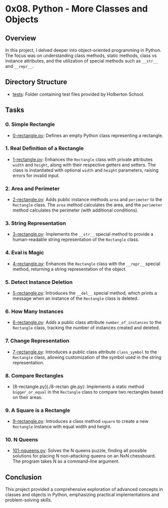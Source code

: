 # 0x08. Python - More Classes and Objects

## Overview

In this project, I delved deeper into object-oriented programming in Python. The focus was on understanding class methods, static methods, class vs instance attributes, and the utilization of special methods such as `__str__` and `__repr__`.

## Directory Structure

- [tests](./tests): Folder containing test files provided by Holberton School.

## Tasks

### 0. Simple Rectangle

- [0-rectangle.py](./0-rectangle.py): Defines an empty Python class representing a rectangle.

### 1. Real Definition of a Rectangle

- [1-rectangle.py](./1-rectangle.py): Enhances the `Rectangle` class with private attributes `width` and `height`, along with their respective getters and setters. The class is instantiated with optional `width` and `height` parameters, raising errors for invalid input.

### 2. Area and Perimeter

- [2-rectangle.py](./2-rectangle.py): Adds public instance methods `area` and `perimeter` to the `Rectangle` class. The `area` method calculates the area, and the `perimeter` method calculates the perimeter (with additional conditions).

### 3. String Representation

- [3-rectangle.py](./3-rectangle.py): Implements the `__str__` special method to provide a human-readable string representation of the `Rectangle` class.

### 4. Eval is Magic

- [4-rectangle.py](./4-rectangle.py): Enhances the `Rectangle` class with the `__repr__` special method, returning a string representation of the object.

### 5. Detect Instance Deletion

- [5-rectangle.py](./5-rectangle.py): Introduces the `__del__` special method, which prints a message when an instance of the `Rectangle` class is deleted.

### 6. How Many Instances

- [6-rectangle.py](./6-rectangle.py): Adds a public class attribute `number_of_instances` to the `Rectangle` class, tracking the number of instances created and deleted.

### 7. Change Representation

- [7-rectangle.py](./7-rectangle.py): Introduces a public class attribute `class_symbol` to the `Rectangle` class, allowing customization of the symbol used in the string representation.

### 8. Compare Rectangles

- [8-rectangle.py](./8-rectan
gle.py): Implements a static method `bigger_or_equal` in the `Rectangle` class to compare two rectangles based on their areas.

### 9. A Square is a Rectangle

- [9-rectangle.py](./9-rectangle.py): Introduces a class method `square` to create a new `Rectangle` instance with equal width and height.

### 10. N Queens

- [101-nqueens.py](./101-nqueens.py): Solves the N queens puzzle, finding all possible solutions for placing N non-attacking queens on an NxN chessboard. The program takes N as a command-line argument.

## Conclusion

This project provided a comprehensive exploration of advanced concepts in classes and objects in Python, emphasizing practical implementations and problem-solving skills.
